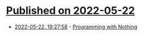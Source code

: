 # [Published on 2022-05-22](index.md)

* [2022-05-22, 19:27:58](https://news.ycombinator.com/item?id=31471804) - [Programming with Nothing](https://tomstu.art/programming-with-nothing)
